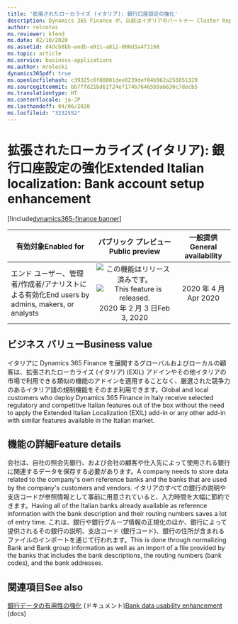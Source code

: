 ```yaml
---
title: '拡張されたローカライズ (イタリア): 銀行口座設定の強化'
description: Dynamics 365 Finance が、以前はイタリアのパートナー Cluster Reply によって提供された、拡張されたローカライズ (イタリア) (EXIL) アドインでのみ利用可能であった、イタリア語固有の機能セットが利用できるように拡張されました。
author: relnotes
ms.reviewer: kfend
ms.date: 02/10/2020
ms.assetid: d4dcb8bb-eedb-e911-a812-000d3a4f1168
ms.topic: article
ms.service: business-applications
ms.author: mrolecki
dynamics365pdf: true
ms.openlocfilehash: c39325c0f80801dee0239def04b962a256051320
ms.sourcegitcommit: bb7ffd21bd61f24e7174b76465b9a6630c7decb5
ms.translationtype: HT
ms.contentlocale: ja-JP
ms.lasthandoff: 04/06/2020
ms.locfileid: "3232552"
---
```

# <a name="extended-italian-localization-bank-account-setup-enhancement"></a><span data-ttu-id="c50ad-103">拡張されたローカライズ (イタリア): 銀行口座設定の強化</span><span class="sxs-lookup"><span data-stu-id="c50ad-103">Extended Italian localization: Bank account setup enhancement</span></span>
[!include[dynamics365-finance banner](../includes/dynamics365-finance.md)]

| <span data-ttu-id="c50ad-104">有効対象</span><span class="sxs-lookup"><span data-stu-id="c50ad-104">Enabled for</span></span>    |  <span data-ttu-id="c50ad-105">パブリック プレビュー</span><span class="sxs-lookup"><span data-stu-id="c50ad-105">Public preview</span></span> | <span data-ttu-id="c50ad-106">一般提供</span><span class="sxs-lookup"><span data-stu-id="c50ad-106">General availability</span></span> | 
| ---------- | :----------: |:----------: |
|<span data-ttu-id="c50ad-107">エンド ユーザー、管理者/作成者/アナリストによる有効化</span><span class="sxs-lookup"><span data-stu-id="c50ad-107">End users by admins, makers, or analysts</span></span>|<span data-ttu-id="c50ad-108">![この機能はリリース済みです。](/dynamics365-release-plan/media/green-checkmark.png "この機能はリリース済みです。")</span><span class="sxs-lookup"><span data-stu-id="c50ad-108">![This feature is released.](/dynamics365-release-plan/media/green-checkmark.png "This feature is released.")</span></span> <span data-ttu-id="c50ad-109">2020 年 2 月 3 日</span><span class="sxs-lookup"><span data-stu-id="c50ad-109">Feb 3, 2020</span></span>| <span data-ttu-id="c50ad-110">2020 年 4 月</span><span class="sxs-lookup"><span data-stu-id="c50ad-110">Apr 2020</span></span>|


## <a name="business-value"></a><span data-ttu-id="c50ad-111">ビジネス バリュー</span><span class="sxs-lookup"><span data-stu-id="c50ad-111">Business value</span></span>
<!-- bv start -->
<span data-ttu-id="c50ad-112">イタリアに Dynamics 365 Finance を展開するグローバルおよびローカルの顧客は、拡張されたローカライズ (イタリア) (EXIL) アドインやその他イタリアの市場で利用できる類似の機能のアドインを適用することなく、厳選された競争力のあるイタリア語の規制機能をそのまま利用できます。</span><span class="sxs-lookup"><span data-stu-id="c50ad-112">Global and local customers who deploy Dynamics 365 Finance in Italy receive selected regulatory and competitive Italian features out of the box without the need to apply the Extended Italian Localization (EXIL) add-in or any other add-in with similar features available in the Italian market.</span></span>
<!-- bv end -->



## <a name="feature-details"></a><span data-ttu-id="c50ad-113">機能の詳細</span><span class="sxs-lookup"><span data-stu-id="c50ad-113">Feature details</span></span>
<!--feature detail start -->
<span data-ttu-id="c50ad-114">会社は、自社の照会先銀行、および会社の顧客や仕入先によって使用される銀行に関連するデータを保存する必要があります。</span><span class="sxs-lookup"><span data-stu-id="c50ad-114">A company needs to store data related to the company's own reference banks and the banks that are used by the company's customers and vendors.</span></span> <span data-ttu-id="c50ad-115">イタリアのすべての銀行の説明や支店コードが参照情報として事前に用意されていると、入力時間を大幅に節約できます。</span><span class="sxs-lookup"><span data-stu-id="c50ad-115">Having all of the Italian banks already available as reference information with the bank description and their routing numbers saves a lot of entry time.</span></span> <span data-ttu-id="c50ad-116">これは、銀行や銀行グループ情報の正規化のほか、銀行によって提供されるその銀行の説明、支店コード (銀行コード)、銀行の住所が含まれるファイルのインポートを通じて行われます。</span><span class="sxs-lookup"><span data-stu-id="c50ad-116">This is done through normalizing Bank and Bank group information as well as an import of a file provided by the banks that includes the bank descriptions, the routing numbers (bank codes), and the bank addresses.</span></span>
<!--feature detail end -->










## <a name="see-also"></a><span data-ttu-id="c50ad-117">関連項目</span><span class="sxs-lookup"><span data-stu-id="c50ad-117">See also</span></span>


<!--docs start-->
<span data-ttu-id="c50ad-118">[銀行データの有用性の強化](https://docs.microsoft.com/dynamics365/finance/localizations/emea-ita-exil-bank-accounts-setup) (ドキュメント)</span><span class="sxs-lookup"><span data-stu-id="c50ad-118">[Bank data usability enhancement](https://docs.microsoft.com/dynamics365/finance/localizations/emea-ita-exil-bank-accounts-setup) (docs)</span></span>
<!--docs end-->

